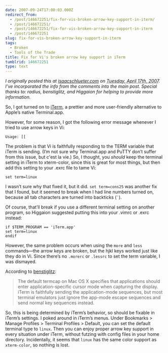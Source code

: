 ```yaml
---
date: 2007-09-24T17:00:03.000Z
redirect_from:
  - /post/146672251/fix-for-vis-broken-arrow-key-support-in-iterm/
  - /post/146672251/
  - /post/146672251/fix-for-vis-broken-arrow-key-support-in-iterm
  - /post/146672251
slug: fix-for-vis-broken-arrow-key-support-in-iterm
tags:
  - Broken
  - Tools of the Trade
title: Fix for Vi's broken arrow key support in iTerm
tumblrid: 146672251
type: text
---
```

<p><cite>I originally posted this at <a href="http://isaacschlueter.com/2007/04/fix-for-vis-broken-arrow-key-support-in-iterm/">isaacschlueter.com</a> on <abbr class="date" title="2007-04-17T11:45:36-7:00">Tuesday, April 17th, 2007</abbr>.  I&rsquo;ve incorporated the info from the comments into the main post.  Special thanks to: radius, benstiglitz, and Higgaion for helping to provide more information.</cite></p>

<p>So, I got turned on to <a href="http://iterm.sourceforge.net/">iTerm</a>, a prettier and more user-friendly alternative to Apple&rsquo;s native Terminal.app.</p>

<p>However, for some reason, I got the following error message whenever I tried to use arrow keys in Vi:</p>

<p><code>Usage: [[</code></p>

<p>The problem is that Vi is faithfully responding to the TERM variable that iTerm is sending.  (I&rsquo;m not sure why Terminal.app and PuTTY don&rsquo;t suffer from this issue, but c'est la vie.)  So, I thought, you <em>should</em> keep the terminal setting in iTerm to xterm-color, since this is great for most things, but then add this setting to your .exrc file to tame Vi:</p>

<p><code>set term=linux</code></p>

<p>I wasn&rsquo;t sure why that fixed it, but it did.  <code>set term=cons25</code> was another fix that I found, but it seemed to break when I had line numbers turned on, because all tab characters are turned into backticks (<code>`</code>).</p>

<p>Of course, that&rsquo;ll break if you use a different terminal setting on another program, so Higgaion suggested putting this into your .vimrc or .exrc instead:</p>

<p><code class="block rc">if $TERM_PROGRAM == 'iTerm.app'
set term=linux
endif</code></p>

<p>However, the same problem occurs when using the <code>more</code> and <code>less</code> commands&mdash;the arrow keys are broken, but the hjkl keys worked just like they do in Vi. Since there&rsquo;s no <code>.morerc</code> or <code>.lessrc</code> to set the term variable, I was dismayed.</p>

<p>According to <a href="http://isaacschlueter.com/2007/04/fix-for-vis-broken-arrow-key-support-in-iterm/#comment-3960">benstiglitz</a>:</p>

<blockquote cite="http://isaacschlueter.com/2007/04/fix-for-vis-broken-arrow-key-support-in-iterm/#comment-3960">The default termcap on Mac OS X specifies that applications should enter application-specific cursor mode when capturing the display. iTerm is faithfully sending the application-mode sequences, but most terminal emulators just ignore the app-mode escape sequences and send normal key sequences instead.</blockquote>

<p>So, this is being determined by iTerm&rsquo;s behavior, so should be fixable in iTerm&rsquo;s settings.  I poked around in iTerm&rsquo;s menus.  Under Bookmarks &gt; Manage Profiles &gt; Terminal Profiles &gt; Default, you can set the default terminal type to <code>linux</code>.  Then you can enjoy proper arrow key support in every situation under iTerm, without futzing with config files in your home directory.  Incidentally, it seems that <code>linux</code> has the same color support as <code>xterm-color</code>, so nothing is lost.</p>
